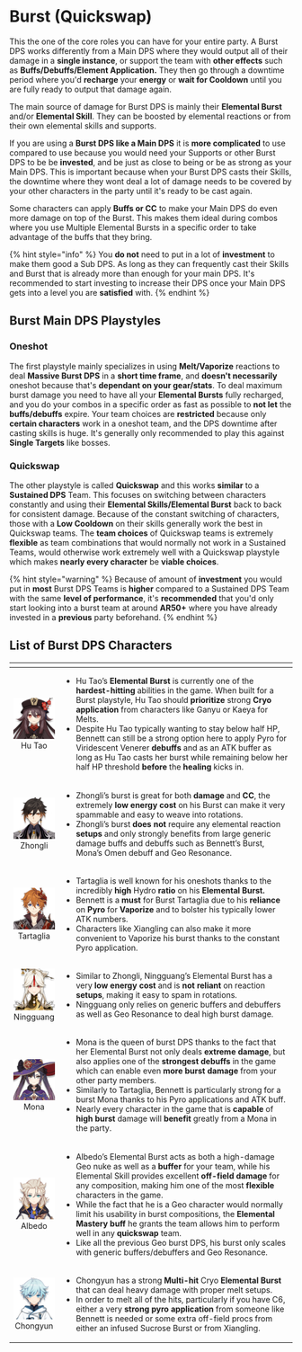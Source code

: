# Burst \(Quickswap\)

This the one of the core roles you can have for your entire party. A Burst DPS works differently from a Main DPS where they would output all of their damage in a **single instance**, or support the team with **other effects** such as **Buffs/Debuffs/Element Application.** They then go through a downtime period where you'd **recharge** your **energy** or **wait for Cooldown** until you are fully ready to output that damage again.

The main source of damage for Burst DPS is mainly their **Elemental Burst** and/or **Elemental Skill**. They can be boosted by elemental reactions or from their own elemental skills and supports.

If you are using a **Burst DPS like a Main DPS** it is **more complicated** to use compared to use because you would need your Supports or other Burst DPS to be be **invested**, and be just as close to being or be as strong as your Main DPS. This is important because when your Burst DPS casts their Skills, the downtime where they wont deal a lot of damage needs to be covered by your other characters in the party until it's ready to be cast again.  
  
Some characters can apply **Buffs or CC** to make your Main DPS do even more damage on top of the Burst. This makes them ideal during combos where you use Multiple Elemental Bursts in a specific order to take advantage of the buffs that they bring.

{% hint style="info" %}
You **do not** need to put in a lot of **investment** to make them good a Sub DPS. As long as they can frequently cast their Skills and Burst that is already more than enough for your main DPS. It's recommended to start investing to increase their DPS once your Main DPS gets into a level you are **satisfied** with.
{% endhint %}

## Burst Main DPS Playstyles

### Oneshot

The first playstyle mainly specializes in using **Melt/Vaporize** reactions to deal **Massive Burst DPS** in a **short time frame**, and **doesn't necessarily** oneshot because that's **dependant on your gear/stats**. To deal maximum burst damage you need to have all your **Elemental Bursts** fully recharged, and you do your combos in a specific order as fast as possible to **not let** the **buffs/debuffs** expire. Your team choices are **restricted** because only **certain characters** work in a oneshot team, and the DPS downtime after casting skills is huge. It's generally only recommended to play this against **Single Targets** like bosses. 

### Quickswap

The other playstyle is called **Quickswap** and this works **similar** to a **Sustained DPS** Team. This focuses on switching between characters constantly and using their **Elemental Skills/Elemental Burst** back to back for consistent damage. Because of the constant switching of characters, those with a **Low Cooldown** on their skills generally work the best in Quickswap teams. The **team choices** of Quickswap teams is extremely **flexible** as team combinations that would normally not work in a Sustained Teams, would otherwise work extremely well with a Quickswap playstyle which makes **nearly every character** be **viable choices**.

{% hint style="warning" %}
Because of amount of **investment** you would put in **most** Burst DPS Teams is **higher** compared to a Sustained DPS Team with the same **level of performance**, it's **recommended** that you'd only start looking into a burst team at around **AR50+** where you have already invested in a **previous** party beforehand.
{% endhint %}

## List of Burst DPS Characters

<table>
  <thead>
    <tr>
      <th style="text-align:center"></th>
      <th style="text-align:left"></th>
    </tr>
  </thead>
  <tbody>
    <tr>
      <td style="text-align:center">
        <img src="../../.gitbook/assets/ui_avataricon_hutao.png" alt/>
        <br />Hu Tao</td>
      <td style="text-align:left">
        <ul>
          <li>Hu Tao&#x2019;s <b>Elemental Burst</b> is currently one of the <b>hardest-hitting</b> abilities
            in the game. When built for a Burst playstyle, Hu Tao should <b>prioritize</b> strong <b>Cryo application</b> from
            characters like Ganyu or Kaeya for Melts.</li>
          <li>Despite Hu Tao typically wanting to stay below half HP, Bennett can still
            be a strong option here to apply Pyro for Viridescent Venerer <b>debuffs</b> and
            as an ATK buffer as long as Hu Tao casts her burst while remaining below
            her half HP threshold <b>before</b> the <b>healing</b> kicks in.</li>
        </ul>
      </td>
    </tr>
    <tr>
      <td style="text-align:center">
        <img src="../../.gitbook/assets/ui_avataricon_zhongli.png" alt/>
        <br />Zhongli</td>
      <td style="text-align:left">
        <ul>
          <li>Zhongli&#x2019;s burst is great for both <b>damage</b> and <b>CC</b>, the
            extremely <b>low energy cost</b> on his Burst can make it very spammable
            and easy to weave into rotations.</li>
          <li>Zhongli&#x2019;s burst <b>does not</b> require any elemental reaction <b>setups</b> and
            only strongly benefits from large generic damage buffs and debuffs such
            as Bennett&#x2019;s Burst, Mona&#x2019;s Omen debuff and Geo Resonance.</li>
        </ul>
      </td>
    </tr>
    <tr>
      <td style="text-align:center">
        <img src="../../.gitbook/assets/ui_avataricon_tartaglia.png" alt/>
        <br />Tartaglia</td>
      <td style="text-align:left">
        <ul>
          <li>Tartaglia is well known for his oneshots thanks to the incredibly <b>high</b> Hydro <b>ratio</b> on
            his <b>Elemental Burst.</b> 
          </li>
          <li>Bennett is a <b>must</b> for Burst Tartaglia due to his <b>reliance</b> on <b>Pyro</b> for <b>Vaporize</b> and
            to bolster his typically lower ATK numbers.</li>
          <li>Characters like Xiangling can also make it more convenient to Vaporize
            his burst thanks to the constant Pyro application.</li>
        </ul>
      </td>
    </tr>
    <tr>
      <td style="text-align:center">
        <img src="../../.gitbook/assets/ui_avataricon_ningguang.png" alt/>
        <br />Ningguang</td>
      <td style="text-align:left">
        <ul>
          <li>Similar to Zhongli, Ningguang&#x2019;s Elemental Burst has a very <b>low energy cost</b> and
            is <b>not reliant</b> on reaction <b>setups</b>, making it easy to spam in
            rotations.</li>
          <li>Ningguang only relies on generic buffers and debuffers as well as Geo
            Resonance to deal high burst damage.</li>
        </ul>
      </td>
    </tr>
    <tr>
      <td style="text-align:center">
        <img src="../../.gitbook/assets/ui_avataricon_mona.png" alt/>
        <br />Mona</td>
      <td style="text-align:left">
        <ul>
          <li>Mona is the queen of burst DPS thanks to the fact that her Elemental Burst
            not only deals <b>extreme damage</b>, but also applies one of the <b>strongest debuffs</b> in
            the game which can enable even <b>more burst damage</b> from your other party
            members.</li>
          <li>Similarly to Tartaglia, Bennett is particularly strong for a burst Mona
            thanks to his Pyro applications and ATK buff.</li>
          <li>Nearly every character in the game that is <b>capable</b> of <b>high burst</b> damage
            will <b>benefit</b> greatly from a Mona in the party.</li>
        </ul>
      </td>
    </tr>
    <tr>
      <td style="text-align:center">
        <img src="../../.gitbook/assets/ui_avataricon_albedo.png" alt/>
        <br />Albedo</td>
      <td style="text-align:left">
        <ul>
          <li>Albedo&#x2019;s Elemental Burst acts as both a high-damage Geo nuke as
            well as a <b>buffer</b> for your team, while his Elemental Skill provides
            excellent <b>off-field damage</b> for any composition, making him one of
            the most <b>flexible</b> characters in the game.</li>
          <li>While the fact that he is a Geo character would normally limit his usability
            in burst compositions, the <b>Elemental Mastery buff</b> he grants the team
            allows him to perform well in any <b>quickswap</b> team.</li>
          <li>Like all the previous Geo burst DPS, his burst only scales with generic
            buffers/debuffers and Geo Resonance.</li>
        </ul>
      </td>
    </tr>
    <tr>
      <td style="text-align:center">
        <img src="../../.gitbook/assets/ui_avataricon_chongyun.png" alt/>
        <br />Chongyun</td>
      <td style="text-align:left">
        <ul>
          <li>Chongyun has a strong <b>Multi-hit</b> Cryo <b>Elemental Burst</b> that can
            deal heavy damage with proper melt setups.</li>
          <li>In order to melt all of the hits, particularly if you have C6, either
            a very <b>strong pyro application</b> from someone like Bennett is needed
            or some extra off-field procs from either an infused Sucrose Burst or from
            Xiangling.</li>
        </ul>
      </td>
    </tr>
  </tbody>
</table>

